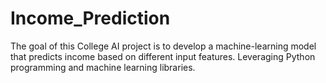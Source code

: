 # Income_Prediction
The goal of this College AI project is to develop a machine-learning model that predicts income based on different input features. Leveraging Python programming and machine learning libraries.

